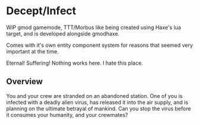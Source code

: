 # Decept/Infect

WIP gmod gamemode, TTT/Morbus like being created using Haxe's lua target, and is developed alongside gmodhaxe.

Comes with it's own entity component system for reasons that seemed very important at the time.

Eternal! Suffering! Nothing works here. I hate this place.

## Overview

You and your crew are stranded on an abandoned station. One of you is infected with a deadly alien virus, has released it into the air supply, and is planning on the ultimate betrayal of mankind. Can you stop the virus before it consumes your humanity, and your crewmates?
